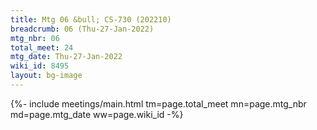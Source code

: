 ```yaml
---
title: Mtg 06 &bull; CS-730 (202210)
breadcrumb: 06 (Thu-27-Jan-2022)
mtg_nbr: 06
total_meet: 24
mtg_date: Thu-27-Jan-2022
wiki_id: 8495
layout: bg-image
---
```


{%- include meetings/main.html
    tm=page.total_meet
    mn=page.mtg_nbr
    md=page.mtg_date
    ww=page.wiki_id
-%}
